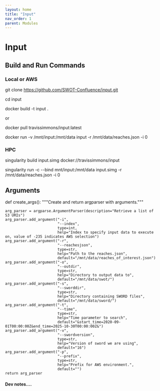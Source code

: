 ```yaml
---
layout: home
title: "Input"
nav_order: 1
parent: Modules
---
```


# Input

## Build and Run Commands

### Local or AWS
git clone https://github.com/SWOT-Confluence/input.git

cd input

docker build -t input .

or

docker pull travissimmons/input:latest

docker run -v /mnt/input:/mnt/data input -r /mnt/data/reaches.json -i 0

### HPC
singularity build input.simg docker://travissimmons/input

singularity run -c --bind mnt/input:/mnt/data input.simg -r /mnt/data/reaches.json -i 0

## Arguments

def create_args():
    """Create and return argparser with arguments."""

    arg_parser = argparse.ArgumentParser(description="Retrieve a list of S3 URIs")
    arg_parser.add_argument("-i",
                            "--index",
                            type=int,
                            help="Index to specify input data to execute on, value of -235 indicates AWS selection")
    arg_parser.add_argument("-r",
                            "--reachesjson",
                            type=str,
                            help="Path to the reaches.json",
                            default="/mnt/data/reaches_of_interest.json")
    arg_parser.add_argument("-o",
                            "--outdir",
                            type=str,
                            help="Directory to output data to",
                            default="/mnt/data/swot/")
    arg_parser.add_argument("-s",
                            "--sworddir",
                            type=str,
                            help="Directory containing SWORD files",
                            default="/mnt/data/sword/")
    arg_parser.add_argument("-t",
                            "--time",
                            type=str,
                            help="Time parameter to search",
                            default="&start_time=2020-09-01T00:00:00Z&end_time=2025-10-30T00:00:00Z&")
    arg_parser.add_argument("-v",
                            "--swordversion",
                            type=str,
                            help="Version of sword we are using",
                            default="16")
    arg_parser.add_argument("-p",
                            "--prefix",
                            type=str,
                            help="Prefix for AWS environment.",
                            default="")
    return arg_parser


#### Dev notes....
